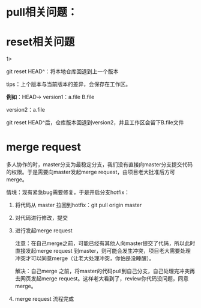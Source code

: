 # pull相关问题：

# reset相关问题

1> 

git reset HEAD^：将本地仓库回退到上一个版本

tips：上个版本与当前版本的差异，会保存在工作区。

**例如**：HEAD-> version1：a.file B.file

version2：a.file

git reset HEAD^后，仓库版本回退到version2，并且工作区会留下B.file文件

# merge request

多人协作的时，master分支为最稳定分支，我们没有直接向master分支提交代码的权限。于是需要向master发起merge request，由项目老大批准后方可merge。

情境：现有紧急bug需要修复，于是开启分支hotfix：

1. 将代码从 master 拉回到hotfix：git pull origin master

2. 对代码进行修改，提交

3. 进行发起merge request

   注意：在自己merge之前，可能已经有其他人向master提交了代码，所以此时直接发起merge request 到master，则可能会发生冲突，项目老大需要处理冲突才可以同意merge（让老大处理冲突，你怕是没睡醒）。

   解决：自己merge 之前，将master的代码pull到自己分支，自己处理完冲突再去网页发起merge request。这样老大看到了，review你代码没问题，同意merge。

4. merge request  流程完成


